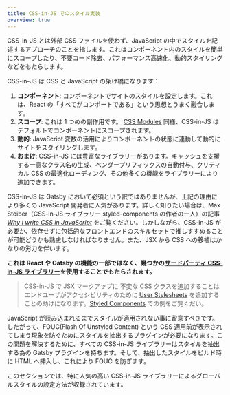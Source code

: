 ```yaml
---
title: CSS-in-JS でのスタイル実装
overview: true
---
```


CSS-in-JS とは外部 CSS ファイルを使わず、JavaScript の中でスタイルを記述するアプローチのことを指します。これはコンポーネント内のスタイルを簡単にスコープしたり、不要コード除去、パフォーマンス高速化、動的スタイリングなどをもたらします。

CSS-in-JS は CSS と JavaScript の架け橋になります：

1. **コンポーネント**: コンポーネントでサイトのスタイルを設定します。これは、React の「すべてがコンポートである」という思想とうまく融合します。
2. **スコープ**: これは 1 つめの副作用です。 [CSS Modules](/docs/css-modules/) 同様、CSS-in-JS はデフォルトでコンポーネントにスコープされます。
3. **動的**: JavaScript 変数の活用によりコンポーネントの状態に連動して動的にサイトをスタイリングします。
4. **おまけ**: CSS-in-JS には豊富なライブラリーがあります。キャッシュを支援する一意なクラス名の生成、ベンダープリフィックスの自動付与、クリティカル CSS の最適化ローディング、その他多くの機能をライブラリーにより追加できます。

CSS-in-JS は Gatsby において必須という訳ではありませんが、上記の理由により多くの JavaScript 開発者に人気があります。詳しく知りたい場合は、Max Stoiber（CSS-in-JS ライブラリー styled-components の作者の一人）の記事 [_Why I write CSS in JavaScript_](https://mxstbr.com/thoughts/css-in-js/) をご覧ください。しかしながら、CSS-in-JS が必要か、依存せずに包括的なフロントエンドのスキルセットで推しすすめることが可能どうかも熟慮しなければなりません。また、JSX から CSS への移植はかなりの労力を伴います。

**これは React や Gatsby の機能の一部ではなく、幾つかの[サードパーティ CSS-in-JS ライブラリー](https://github.com/MicheleBertoli/css-in-js#css-in-js)を使用することでもたらされます。**

> CSS-in-JS で JSX マークアップに 不変な CSS クラスを追加することは エンドユーザがアクセシビリティのために [User Stylesheets](https://www.viget.com/articles/inline-styles-user-style-sheets-and-accessibility/) を追加することの助けになります。[Styled Components](/docs/styled-components#enabling-user-stylesheets-with-a-stable-class-name) での例をご覧くだい。

JavaScript が読み込まれるまでスタイルが適用されない事に留意すべきです。したがって、FOUC(Flash Of Unstyled Content) という CSS 適用前が表示されてしまう現象を防ぐためにスタイルを抽出するプラグインが必要になります。この問題を解決するために、すべての CSS-in-JS ライブラリーはスタイルを抽出する為の Gatsby プラグインを持ちます。そして、抽出したスタイルをビルド時に HTML へ挿入し、これにより FOUC を防ぎます。

このセクションでは、特に人気の高い CSS-in-JS ライブラリーによるグローバルスタイルの設定方法が収録されています。

<GuideList slug={props.slug} />
